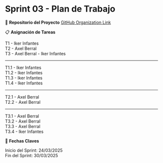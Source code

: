# Sprint 03 - Plan de Trabajo

📌 **Repositorio del Proyecto**
[GitHub Organization Link](https://github.com/IkerAxel-TravelPlanner/Travel-Planner.git)

📋 **Asignación de Tareas**

T1 - Iker Infantes  
T2 - Axel Berral  
T3 - Axel Berral - Iker Infantes  

--------------------------------------------

T1.1 - Iker Infantes  
T1.2 - Iker Infantes  
T1.3 - Iker Infantes  
T1.4 - Iker Infantes  

--------------------------------------------

T2.1 - Axel Berral  
T2.2 - Axel Berral  

--------------------------------------------

T3.1 - Axel Berral  
T3.2 - Axel Berral  
T3.3 - Axel Berral  
T3.4 - Iker Infantes  

📅 **Fechas Claves**

Inicio del Sprint: 24/03/2025  
Fin del Sprint: 30/03/2025  
 
